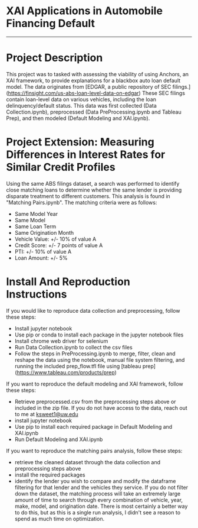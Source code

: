 # XAI Applications in Automobile Financing Default
---

# Project Description
This project was to tasked with assessing the viability of using Anchors, an XAI framework, to provide explanations for a blackbox auto loan default model. The data originates from [EDGAR, a public repository of SEC filings.] (https://finsight.com/us-abs-loan-level-data-on-edgar) These SEC filings contain loan-level data on various vehicles, including the loan delinquency/default status. This data was first collected (Data Collection.ipynb), preprocessed (Data PreProcessing.ipynb and Tableau Prep), and then modeled (Default Modeling and XAI.ipynb). 

# Project Extension: Measuring Differences in Interest Rates for Similar Credit Profiles
Using the same ABS filings dataset, a search was performed to identify close matching loans to determine whether the same lender is providing disparate treatment to different customers. This analysis is found in "Matching Pairs.ipynb". The matching criteria were as follows:
* Same Model Year
* Same Model
* Same Loan Term
* Same Origination Month
* Vehicle Value: +/- 10% of value A
* Credit Score: +/- 7 points of value A
* PTI: +/- 10% of value A
* Loan Amount: +/- 5%


# Install And Reproduction Instructions

If you would like to reproduce data collection and preprocessing, follow these steps:
* Install jupyter notebook
* Use pip or conda to install each package in the jupyter notebook files
* Install chrome web driver for selenium
* Run Data Collection.ipynb to collect the csv files
* Follow the steps in PreProcessing.ipynb to merge, filter, clean and reshape the data using the notebook, manual file system filtering, and running the included prep_flow.tfl file using [tableau prep] (https://www.tableau.com/products/prep)

If you want to reproduce the default modeling and XAI framework, follow these steps:
* Retrieve preprocessed.csv from the preprocessing steps above or included in the zip file. If you do not have access to the data, reach out to me at ksweet1@uw.edu
* install jupyter notebook
* Use pip to install each required package in Default Modeling and XAI.ipynb
* Run Default Modeling and XAI.ipynb

If you want to reproduce the matching pairs analysis, follow these steps:
* retrieve the cleaned dataset through the data collection and preprocessing steps above
* install the required packages
* identify the lender you wish to compare and modify the dataframe filtering for that lender and the vehicles they service. If you do not filter down the dataset, the matching process will take an extremely large amount of time to search through every combination of vehicle, year, make, model, and origination date. There is most certainly a better way to do this, but as this is a single run analysis, I didn't see a reason to spend as much time on optimization.

